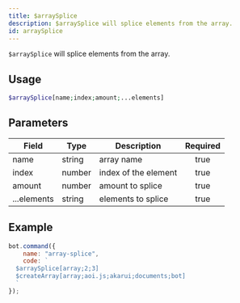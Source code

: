 ```yaml
---
title: $arraySplice
description: $arraySplice will splice elements from the array.
id: arraySplice
---
```


`$arraySplice` will splice elements from the array.

## Usage

```php
$arraySplice[name;index;amount;...elements]
```

## Parameters

| Field       | Type   | Description          | Required |
|-------------|--------|----------------------|:--------:|
| name        | string | array name           |   true   |
| index       | number | index of the element |   true   |
| amount      | number | amount to splice     |   true   |
| ...elements | string | elements to splice   |   true   |

## Example

```javascript
bot.command({
    name: "array-splice",
    code: `
  $arraySplice[array;2;3]
  $createArray[array;aoi.js;akarui;documents;bot]
  `
});
```